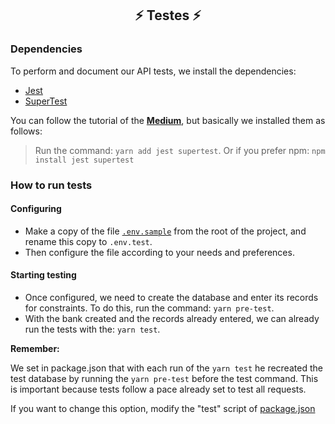 <h2 align="center"> ⚡ Testes ⚡ </h2>

### Dependencies

To perform and document our API tests, we install the dependencies:

* [Jest](https://jestjs.io/pt-BR/) 
* [SuperTest](https://www.npmjs.com/package/supertest)

You can follow the tutorial of the **[Medium](https://medium.com/beelabacademy/testes-automatizados-de-apis-com-jest-supertest-8aa6a96f61d1)**, but basically we installed them as follows:

> Run the command: `yarn add jest supertest`. Or if you prefer npm: `npm install jest supertest`

### How to run tests

#### Configuring

 * Make a copy of the file [`.env.sample`](https://github.com/Squad-Back-End/reprography-nodejs/blob/master/.env.sample) from the root of the project, and rename this copy to `.env.test`.
 * Then configure the file according to your needs and preferences.

#### Starting testing

* Once configured, we need to create the database and enter its records for constraints. To do this, run the command: `yarn pre-test`.
* With the bank created and the records already entered, we can already run the tests with the: `yarn test`.

**Remember:** 

We set in package.json that with each run of the `yarn test` he recreated the test database by running the `yarn pre-test` before the test command. This is important because tests follow a pace already set to test all requests.

If you want to change this option, modify the "test" script of [package.json](https://github.com/Squad-Back-End/reprography-nodejs/blob/master/package.json)
